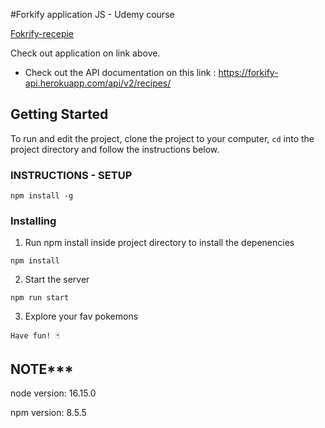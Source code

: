 #Forkify application JS - Udemy course

[Fokrify-recepie](https://forkify-engine-search-2022app.netlify.app/)

Check out application on link above.

- Check out the API documentation on this link : https://forkify-api.herokuapp.com/api/v2/recipes/

## Getting Started

To run and edit the project, clone the project to your computer, `cd` into the project directory and follow the instructions below.

### INSTRUCTIONS - SETUP

```
npm install -g
```

### Installing

1. Run npm install inside project directory to install the depenencies

`npm install`

2. Start the server

`npm run start`

3. Explore your fav pokemons

`Have fun! 🃏`

## NOTE*** 
node version: 16.15.0

npm version: 8.5.5
